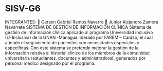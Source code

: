 # SISV-G6
INTEGRANTES:  Gerson Gabriel Ramos Navarro  Junior Alejandro Zamora Navarrete  SISTEMA DE GESTIÓN DE INFORMACIÓN CLÍNICA  Sistema de gestión de información clínica aplicado al programa Universidad inclusiva (U-Inclusiva) de la UNAN -Managua liderado por FAREM – Carazo, el cual atiende el seguimiento de pacientes con necesidades especiales y específicas.  Con este sistema se pretende mejorar la gestión de la información relativa al historial clínico de los miembros de la comunidad universitaria (estudiantes, docentes y administrativos), generados por personal médico designado por el programa.
